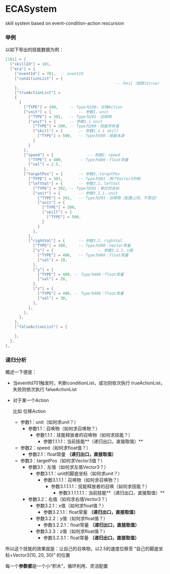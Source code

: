 # ECASystem
skill system based on event-condition-action rescursion

### 举例

以如下导出的技能数据为例：

```lua
[101] = {
  ["skillId"] = 101,
  ["eca"] = {
    ["eventId"] = 701,	-- eventId
    ["conditionList"] = {
												-- 为nil（就默认true）
    },
    ["trueActionList"] =
    {
      {
        ["TYPE"] = 100,		-- Type为100: 位移Action
        ["unit"] = {			-- 参数1，unit
          ["TYPE"] = 201,	-- Type为201：召唤物
          ["unit"] = {		-- 参数1.1 unit
            ["TYPE"] = 200, -- Type为200：技能所有者
            ["skill"] = {		-- 参数1.1.1 skill
              ["TYPE"] = 500,	-- Type为500：技能本身
            }
          }
        },
        ["speed"] = {				-- 参数2，speed
          ["TYPE"] = 400,		-- Type为400：float常量
          ["val"] = 2.5,
        },
        ["targetPos"] = {		-- 参数3，targetPos
          ["TYPE"] = 301,		-- Type为301：两个Vector3的和
          ["leftVal"] = {		-- 参数3.1，leftVal
            ["TYPE"] = 302,	-- Type为302：单位的坐标
            ["unit"] = {		-- 参数3.1.1，unit
              ["TYPE"] = 201,	-- Type为201：召唤物（配置上同，不赘述）
              ["unit"] = {
                ["TYPE"] = 200,
                ["skill"] = {
                  ["TYPE"] = 500,
                }
              }
            },
          },
          ["rightVal"] = {		-- 参数3.2，rightVal
            ["TYPE"] = 300,		-- Type为300：Vector常量
            ["x"] = {					-- 参数3.2.1，x值
              ["TYPE"] = 400,	-- Type为400：float常量
              ["val"] = 10,
            },
            ["y"] = {
              ["TYPE"] = 400, -- Type为400：float常量
              ["val"] = 20,
            },
            ["z"] = {
              ["TYPE"] = 400, -- Type为400：float常量
              ["val"] = 30,
            },
          },
        },
      },
    },
    ["falseActionList"] = {

    },
  },
},
```



### 递归分析

概述一下便是：

- 当eventId701触发时，判断conditionList，成功则依次执行 trueActionList，失败则依次执行 falseActionList

- 对于某一个Action
  
  比如 位移Action
  
  - 参数1：unit（如何求unit？）
    - 参数1.1：召唤物（如何求召唤物？）
      - 参数1.1.1：技能释放者的召唤物（如何求技能？）
        - 参数1.1.1.1：当前技能**（递归出口，直接取值）**
  - 参数2：speed（如何求float值？）
    - 参数2.1：float常量 **（递归出口，直接取值）**
  - 参数3：targetPos（如何求Vector3值？）
    - 参数3.1：左值（如何求左值Vector3？）
      - 参数3.1.1：unit的脚底坐标（如何求unit？）
        - 参数3.1.1.1：召唤物（如何求召唤物？）
          - 参数3.1.1.1.1：技能释放者的召唤（如何求技能？）
            - 参数3.1.1.1.1.1：当前技能**（递归出口，直接取值）**
    - 参数3.2：右值（如何求右值Vector3？）
      - 参数3.2.1：x值（如何求float值？）
        - 参数3.2.1.1：float常量 **（递归出口，直接取值）**
      - 参数3.2.2：y值（如何求float值？）
        - 参数3.2.2.1：float常量 **（递归出口，直接取值）**
      - 参数3.2.3：z值（如何求float值？）
        - 参数3.2.3.1：float常量 **（递归出口，直接取值）**



所以这个技能的效果就是：让自己的召唤物，以2.5的速度位移至 “自己的脚底坐标+Vector3(10, 20, 30)” 的位置

每一个**参数都**是一个小“积木”，循环利用、灵活配置
